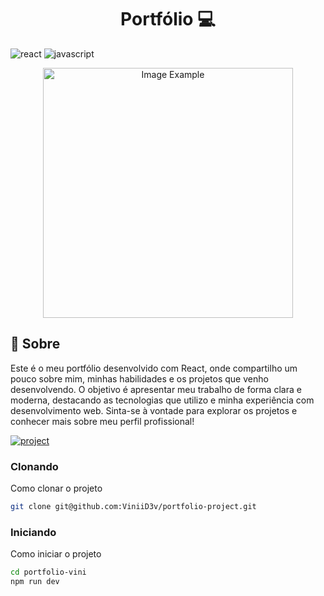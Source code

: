 [JAVASCRIPT__BADGE]: https://img.shields.io/badge/Javascript-000?style=for-the-badge&logo=javascript
[REACT__BADGE]: https://img.shields.io/badge/React-000?style=for-the-badge&logo=react
[PROJECT__BADGE]: https://img.shields.io/badge/📱Visitar_o_projeto-000?style=for-the-badge&logo=project
[PROJECT__URL]: https://github.com/Fernanda-Kipper/Readme-Templates

<h1 align="center" style="font-weight: bold;">Portfólio 💻</h1>

![react][REACT__BADGE]
![javascript][JAVASCRIPT__BADGE]


<p align="center">
    <img src="../.github/example.png" alt="Image Example" width="400px">
</p>

<h2 id="started">📌 Sobre</h2>

Este é o meu portfólio desenvolvido com React, onde compartilho um pouco sobre mim, minhas habilidades e os projetos que venho desenvolvendo. O objetivo é apresentar meu trabalho de forma clara e moderna, destacando as tecnologias que utilizo e minha experiência com desenvolvimento web. Sinta-se à vontade para explorar os projetos e conhecer mais sobre meu perfil profissional!

[![project][PROJECT__BADGE]][PROJECT__URL]

<h3>Clonando</h3>

Como clonar o projeto

```bash
git clone git@github.com:ViniiD3v/portfolio-project.git
```

<h3>Iniciando</h3>

Como iniciar o projeto

```bash
cd portfolio-vini
npm run dev
```
